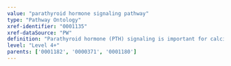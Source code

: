 ```yaml
---
value: "parathyroid hormone signaling pathway"
type: "Pathway Ontology"
xref-identifier: "0001135"
xref-dataSource: "PW"
definition: "Parathyroid hormone (PTH) signaling is important for calcium and phosphate homeostasis in bone and kidney. It acts to increase the concentration of calcium in the blood, has both anabolic and catabolic effects in the bone and regulates calcium and phosphate reabsorption in the kidney. It also plays important roles in vitamin D metabolism."
level: "Level 4+"
parents: ['0001182', '0000371', '0001180']
---
```

